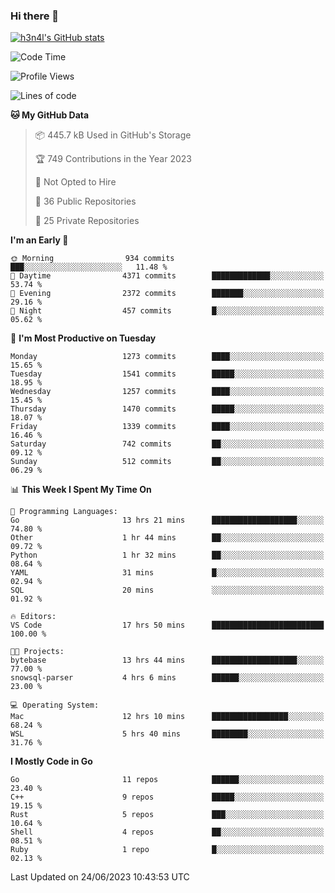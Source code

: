 ### Hi there 👋

[![h3n4l's GitHub stats](https://github-readme-stats.vercel.app/api?username=h3n4l&count_private=true&show_icons=true&theme=radical)](https://github.com/h3n4l/github-readme-stats)

<!--START_SECTION:waka-->
![Code Time](http://img.shields.io/badge/Code%20Time-1%2C342%20hrs%2030%20mins-blue)

![Profile Views](http://img.shields.io/badge/Profile%20Views-1-blue)

![Lines of code](https://img.shields.io/badge/From%20Hello%20World%20I%27ve%20Written-3.5%20million%20lines%20of%20code-blue)

**🐱 My GitHub Data** 

> 📦 445.7 kB Used in GitHub's Storage 
 > 
> 🏆 749 Contributions in the Year 2023
 > 
> 🚫 Not Opted to Hire
 > 
> 📜 36 Public Repositories 
 > 
> 🔑 25 Private Repositories 
 > 
**I'm an Early 🐤** 

```text
🌞 Morning                934 commits         ███░░░░░░░░░░░░░░░░░░░░░░   11.48 % 
🌆 Daytime                4371 commits        █████████████░░░░░░░░░░░░   53.74 % 
🌃 Evening                2372 commits        ███████░░░░░░░░░░░░░░░░░░   29.16 % 
🌙 Night                  457 commits         █░░░░░░░░░░░░░░░░░░░░░░░░   05.62 % 
```
📅 **I'm Most Productive on Tuesday** 

```text
Monday                   1273 commits        ████░░░░░░░░░░░░░░░░░░░░░   15.65 % 
Tuesday                  1541 commits        █████░░░░░░░░░░░░░░░░░░░░   18.95 % 
Wednesday                1257 commits        ████░░░░░░░░░░░░░░░░░░░░░   15.45 % 
Thursday                 1470 commits        █████░░░░░░░░░░░░░░░░░░░░   18.07 % 
Friday                   1339 commits        ████░░░░░░░░░░░░░░░░░░░░░   16.46 % 
Saturday                 742 commits         ██░░░░░░░░░░░░░░░░░░░░░░░   09.12 % 
Sunday                   512 commits         ██░░░░░░░░░░░░░░░░░░░░░░░   06.29 % 
```


📊 **This Week I Spent My Time On** 

```text
💬 Programming Languages: 
Go                       13 hrs 21 mins      ███████████████████░░░░░░   74.80 % 
Other                    1 hr 44 mins        ██░░░░░░░░░░░░░░░░░░░░░░░   09.72 % 
Python                   1 hr 32 mins        ██░░░░░░░░░░░░░░░░░░░░░░░   08.64 % 
YAML                     31 mins             █░░░░░░░░░░░░░░░░░░░░░░░░   02.94 % 
SQL                      20 mins             ░░░░░░░░░░░░░░░░░░░░░░░░░   01.92 % 

🔥 Editors: 
VS Code                  17 hrs 50 mins      █████████████████████████   100.00 % 

🐱‍💻 Projects: 
bytebase                 13 hrs 44 mins      ███████████████████░░░░░░   77.00 % 
snowsql-parser           4 hrs 6 mins        ██████░░░░░░░░░░░░░░░░░░░   23.00 % 

💻 Operating System: 
Mac                      12 hrs 10 mins      █████████████████░░░░░░░░   68.24 % 
WSL                      5 hrs 40 mins       ████████░░░░░░░░░░░░░░░░░   31.76 % 
```

**I Mostly Code in Go** 

```text
Go                       11 repos            ██████░░░░░░░░░░░░░░░░░░░   23.40 % 
C++                      9 repos             █████░░░░░░░░░░░░░░░░░░░░   19.15 % 
Rust                     5 repos             ███░░░░░░░░░░░░░░░░░░░░░░   10.64 % 
Shell                    4 repos             ██░░░░░░░░░░░░░░░░░░░░░░░   08.51 % 
Ruby                     1 repo              █░░░░░░░░░░░░░░░░░░░░░░░░   02.13 % 
```




 Last Updated on 24/06/2023 10:43:53 UTC
<!--END_SECTION:waka-->

